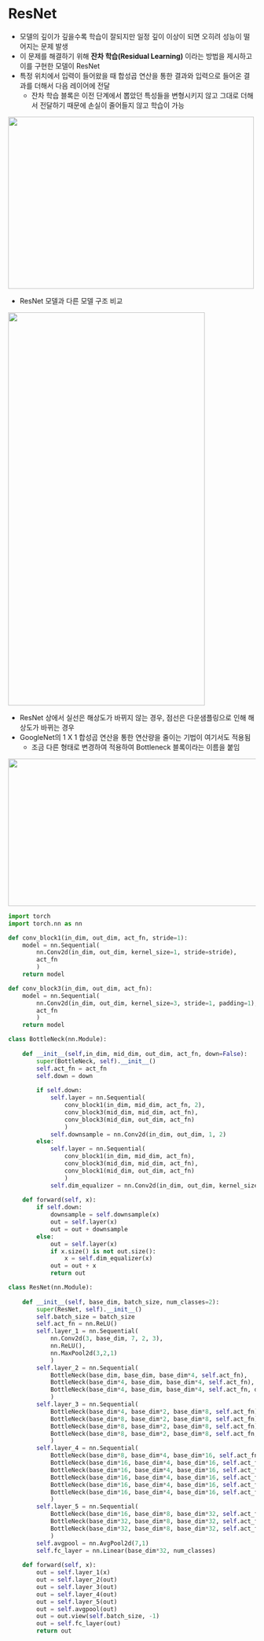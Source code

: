 # ResNet
* 모델의 깊이가 깊을수록 학습이 잘되지만 일정 깊이 이상이 되면 오히려 성능이 떨어지는 문제 발생
* 이 문제를 해결하기 위해 **잔차 학습(Residual Learning)** 이라는 방법을 제시하고 이를 구현한 모델이 ResNet
* 특정 위치에서 입력이 들어왔을 때 합성곱 연산을 통한 결과와 입력으로 들어온 결과를 더해서 다음 레이어에 전달
	* 잔차 학습 블록은 이전 단계에서 뽑았던 특성들을 변형시키지 않고 그대로 더해서 전달하기 때문에 손실이 줄어들지 않고 학습이 가능

<img src="https://img1.daumcdn.net/thumb/R1280x0/?scode=mtistory2&fname=https%3A%2F%2Fblog.kakaocdn.net%2Fdn%2FbFPOry%2FbtqzR2En9ry%2F2DTETgT1BkCrW74hKQCsrk%2Fimg.png" width = "500" height = "350">

* ResNet 모델과 다른 모델 구조 비교

<img src="https://img1.daumcdn.net/thumb/R1280x0/?scode=mtistory2&fname=https%3A%2F%2Fblog.kakaocdn.net%2Fdn%2FbdQ7nn%2FbtqzVCKyKVV%2F5nkGhNvCqK9BcIgasYRxH0%2Fimg.jpg" width = "400" height = "800">

* ResNet 상에서 실선은 해상도가 바뀌지 않는 경우, 점선은 다운샘플링으로 인해 해상도가 바뀌는 경우
* GoogleNet의 1 X 1 합성곱 연산을 통한 연산량을 줄이는 기법이 여기서도 적용됨
	* 조금 다른 형태로 변경하여 적용하여 Bottleneck 블록이라는 이름을 붙임

<img src="https://t1.daumcdn.net/cfile/tistory/9907E0375CB8A11F0F" width = "600" height = "300">

```python
import torch
import torch.nn as nn

def conv_block1(in_dim, out_dim, act_fn, stride=1):
    model = nn.Sequential(
        nn.Conv2d(in_dim, out_dim, kernel_size=1, stride=stride),
        act_fn
        )
    return model

def conv_block3(in_dim, out_dim, act_fn):
    model = nn.Sequential(
        nn.Conv2d(in_dim, out_dim, kernel_size=3, stride=1, padding=1),
        act_fn
        )
    return model

class BottleNeck(nn.Module):
    
    def __init__(self,in_dim, mid_dim, out_dim, act_fn, down=False):
        super(BottleNeck, self).__init__()
        self.act_fn = act_fn
        self.down = down
        
        if self.down:
            self.layer = nn.Sequential(
                conv_block1(in_dim, mid_dim, act_fn, 2),
                conv_block3(mid_dim, mid_dim, act_fn),
                conv_block3(mid_dim, out_dim, act_fn)
                )
            self.downsample = nn.Conv2d(in_dim, out_dim, 1, 2)
        else:
            self.layer = nn.Sequential(
                conv_block1(in_dim, mid_dim, act_fn),
                conv_block3(mid_dim, mid_dim, act_fn),
                conv_block1(mid_dim, out_dim, act_fn)
                )
            self.dim_equalizer = nn.Conv2d(in_dim, out_dim, kernel_size=1)
            
    def forward(self, x):
        if self.down:
            downsample = self.downsample(x)
            out = self.layer(x)
            out = out + downsample
        else:
            out = self.layer(x)
            if x.size() is not out.size():
                x = self.dim_equalizer(x)
            out = out + x
            return out

class ResNet(nn.Module):
    
    def __init__(self, base_dim, batch_size, num_classes=2):
        super(ResNet, self).__init__()
        self.batch_size = batch_size
        self.act_fn = nn.ReLU()
        self.layer_1 = nn.Sequential(
            nn.Conv2d(3, base_dim, 7, 2, 3),
            nn.ReLU(),
            nn.MaxPool2d(3,2,1)
            )
        self.layer_2 = nn.Sequential(
            BottleNeck(base_dim, base_dim, base_dim*4, self.act_fn),
            BottleNeck(base_dim*4, base_dim, base_dim*4, self.act_fn),
            BottleNeck(base_dim*4, base_dim, base_dim*4, self.act_fn, down=True)
            )
        self.layer_3 = nn.Sequential(
            BottleNeck(base_dim*4, base_dim*2, base_dim*8, self.act_fn),
            BottleNeck(base_dim*8, base_dim*2, base_dim*8, self.act_fn),
            BottleNeck(base_dim*8, base_dim*2, base_dim*8, self.act_fn),
            BottleNeck(base_dim*8, base_dim*2, base_dim*8, self.act_fn, down = True)
            )
        self.layer_4 = nn.Sequential(
            BottleNeck(base_dim*8, base_dim*4, base_dim*16, self.act_fn),
            BottleNeck(base_dim*16, base_dim*4, base_dim*16, self.act_fn),
            BottleNeck(base_dim*16, base_dim*4, base_dim*16, self.act_fn),
            BottleNeck(base_dim*16, base_dim*4, base_dim*16, self.act_fn),
            BottleNeck(base_dim*16, base_dim*4, base_dim*16, self.act_fn),
            BottleNeck(base_dim*16, base_dim*4, base_dim*16, self.act_fn, down = True)
            )
        self.layer_5 = nn.Sequential(
            BottleNeck(base_dim*16, base_dim*8, base_dim*32, self.act_fn),
            BottleNeck(base_dim*32, base_dim*8, base_dim*32, self.act_fn),
            BottleNeck(base_dim*32, base_dim*8, base_dim*32, self.act_fn)
            )
        self.avgpool = nn.AvgPool2d(7,1)
        self.fc_layer = nn.Linear(base_dim*32, num_classes)
    
    def forward(self, x):
        out = self.layer_1(x)
        out = self.layer_2(out)
        out = self.layer_3(out)
        out = self.layer_4(out)
        out = self.layer_5(out)
        out = self.avgpool(out)
        out = out.view(self.batch_size, -1)
        out = self.fc_layer(out)
        return out 
```
